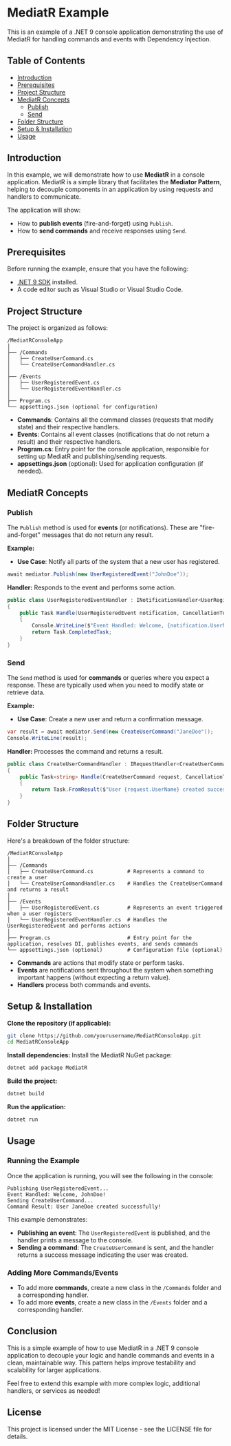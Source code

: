 ﻿# MediatR Example

This is an example of a .NET 9 console application demonstrating the use of MediatR for handling commands and events with Dependency Injection.

## Table of Contents

- [Introduction](#introduction)
- [Prerequisites](#prerequisites)
- [Project Structure](#project-structure)
- [MediatR Concepts](#mediatr-concepts)
  - [Publish](#publish)
  - [Send](#send)
- [Folder Structure](#folder-structure)
- [Setup & Installation](#setup--installation)
- [Usage](#usage)

## Introduction

In this example, we will demonstrate how to use **MediatR** in a console application. MediatR is a simple library that facilitates the **Mediator Pattern**, helping to decouple components in an application by using requests and handlers to communicate.

The application will show:
- How to **publish events** (fire-and-forget) using `Publish`.
- How to **send commands** and receive responses using `Send`.

## Prerequisites

Before running the example, ensure that you have the following:
- [.NET 9 SDK](https://dotnet.microsoft.com/download/dotnet/9.0) installed.
- A code editor such as Visual Studio or Visual Studio Code.

## Project Structure

The project is organized as follows:

```
/MediatRConsoleApp
│
├── /Commands
│   ├── CreateUserCommand.cs
│   └── CreateUserCommandHandler.cs
│
├── /Events
│   ├── UserRegisteredEvent.cs
│   └── UserRegisteredEventHandler.cs
│
├── Program.cs
└── appsettings.json (optional for configuration)
```

- **Commands**: Contains all the command classes (requests that modify state) and their respective handlers.
- **Events**: Contains all event classes (notifications that do not return a result) and their respective handlers.
- **Program.cs**: Entry point for the console application, responsible for setting up MediatR and publishing/sending requests.
- **appsettings.json** (optional): Used for application configuration (if needed).

## MediatR Concepts

### Publish

The `Publish` method is used for **events** (or notifications). These are "fire-and-forget" messages that do not return any result.

**Example:**
- **Use Case**: Notify all parts of the system that a new user has registered.

```csharp
await mediator.Publish(new UserRegisteredEvent("JohnDoe"));
```

**Handler:** Responds to the event and performs some action.

```csharp
public class UserRegisteredEventHandler : INotificationHandler<UserRegisteredEvent>
{
    public Task Handle(UserRegisteredEvent notification, CancellationToken cancellationToken)
    {
        Console.WriteLine($"Event Handled: Welcome, {notification.UserName}!");
        return Task.CompletedTask;
    }
}
```

### Send

The `Send` method is used for **commands** or queries where you expect a response. These are typically used when you need to modify state or retrieve data.

**Example:**
- **Use Case**: Create a new user and return a confirmation message.

```csharp
var result = await mediator.Send(new CreateUserCommand("JaneDoe"));
Console.WriteLine(result);
```

**Handler:** Processes the command and returns a result.

```csharp
public class CreateUserCommandHandler : IRequestHandler<CreateUserCommand, string>
{
    public Task<string> Handle(CreateUserCommand request, CancellationToken cancellationToken)
    {
        return Task.FromResult($"User {request.UserName} created successfully!");
    }
}
```

## Folder Structure

Here's a breakdown of the folder structure:

```
/MediatRConsoleApp
│
├── /Commands
│   ├── CreateUserCommand.cs           # Represents a command to create a user
│   └── CreateUserCommandHandler.cs    # Handles the CreateUserCommand and returns a result
│
├── /Events
│   ├── UserRegisteredEvent.cs         # Represents an event triggered when a user registers
│   └── UserRegisteredEventHandler.cs  # Handles the UserRegisteredEvent and performs actions
│
├── Program.cs                         # Entry point for the application, resolves DI, publishes events, and sends commands
└── appsettings.json (optional)        # Configuration file (optional)
```

- **Commands** are actions that modify state or perform tasks.
- **Events** are notifications sent throughout the system when something important happens (without expecting a return value).
- **Handlers** process both commands and events.

## Setup & Installation

**Clone the repository (if applicable):**

```bash
git clone https://github.com/yourusername/MediatRConsoleApp.git
cd MediatRConsoleApp
```

**Install dependencies:** Install the MediatR NuGet package:

```bash
dotnet add package MediatR
```

**Build the project:**

```bash
dotnet build
```

**Run the application:**

```bash
dotnet run
```

## Usage

### Running the Example

Once the application is running, you will see the following in the console:

```
Publishing UserRegisteredEvent...
Event Handled: Welcome, JohnDoe!
Sending CreateUserCommand...
Command Result: User JaneDoe created successfully!
```

This example demonstrates:

- **Publishing an event**: The `UserRegisteredEvent` is published, and the handler prints a message to the console.
- **Sending a command**: The `CreateUserCommand` is sent, and the handler returns a success message indicating the user was created.

### Adding More Commands/Events

- To add more **commands**, create a new class in the `/Commands` folder and a corresponding handler.
- To add more **events**, create a new class in the `/Events` folder and a corresponding handler.

## Conclusion

This is a simple example of how to use MediatR in a .NET 9 console application to decouple your logic and handle commands and events in a clean, maintainable way. This pattern helps improve testability and scalability for larger applications.

Feel free to extend this example with more complex logic, additional handlers, or services as needed!

## License

This project is licensed under the MIT License - see the LICENSE file for details.
